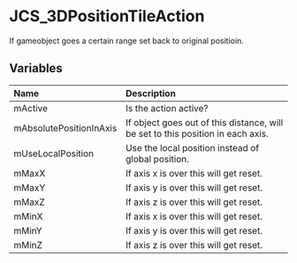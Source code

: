 # JCS_3DPositionTileAction

If gameobject goes a certain range set back to original positioin.

## Variables

| Name                    | Description                                                                     |
|:------------------------|:--------------------------------------------------------------------------------|
| mActive                 | Is the action active?                                                           |
| mAbsolutePositionInAxis | If object goes out of this distance, will be set to this position in each axis. |
| mUseLocalPosition       | Use the local position instead of global position.                              |
| mMaxX                   | If axis x is over this will get reset.                                          |
| mMaxY                   | If axis y is over this will get reset.                                          |
| mMaxZ                   | If axis z is over this will get reset.                                          |
| mMinX                   | If axis x is over this will get reset.                                          |
| mMinY                   | If axis y is over this will get reset.                                          |
| mMinZ                   | If axis z is over this will get reset.                                          |
